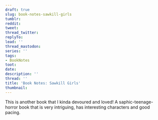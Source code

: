 ```yaml
---
draft: true
slug: book-notes-sawkill-girls
tumblr:
reddit:
tweet:
thread_twitter:
replyTo:
lead: ''
thread_mastodon:
series: ''
tags:
- BookNotes
toot:
date:
description: ''
thread: ''
title: 'Book Notes: Sawkill Girls'
thumbnail:
---
```


This is another book that I kinda devoured and loved! A saphic-teenage-horror book that is very intriguing, has interesting characters and good pacing.